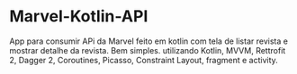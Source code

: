 # Marvel-Kotlin-API
App para consumir APi da Marvel feito em kotlin com tela de listar revista e mostrar detalhe da revista. Bem simples. utilizando Kotlin, MVVM, Rettrofit 2, Dagger 2, Coroutines, Picasso, Constraint Layout, fragment e activity.
